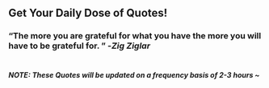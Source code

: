 ## Get Your Daily Dose of Quotes!
### <q>The more you are grateful for what you have the more you will have to be grateful for. </q> -<em>Zig Ziglar</em> <br><br>
##### NOTE: These Quotes will be updated on a frequency basis of 2-3 hours ~
